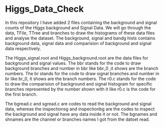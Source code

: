 # Higgs_Data_Check
In this repository I have added 2 files containing the background and signal counts of the Higgs background and Signal Data. We will go through the data, TFile, TTree and branches to draw the histograms of these data files and analyse the dataset.
The background, signal and bandg hists contains background data, signal data and comparision of background and signal data respectively.

The Higgs_signal.root and Higgs_background.root are the data files for background and signal values.
The bbr stands for the code to draw background branches and number in bbr like bbr_0 ,it shows are the branch numbers.
The br stands for the code to draw signal branches and number in br like br_0, it shows are the branch numbers.
The r0.c stands for the code to draw the comparision of background and signal histogram for specific branches represented by the number shown with it like r0.c is the code for the first branch. 

The bgread.c and sgread.c are codes to read the background and signal data, whereas the inspectionsg and inspectionbg are the codes to inspect the background and signal have any data inside it or not.
The bgnames and shnames are the channel or branches names I got from the datset read.
